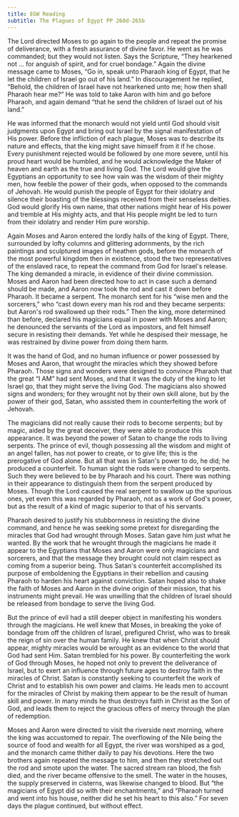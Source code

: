 ```yaml
---
title: EGW Reading
subtitle: The Plagues of Egypt PP 260d-265b
---
```


The Lord directed Moses to go again to the people and repeat the promise of deliverance, with a fresh assurance of divine favor. He went as he was commanded; but they would not listen. Says the Scripture, “They hearkened not ... for anguish of spirit, and for cruel bondage.” Again the divine message came to Moses, “Go in, speak unto Pharaoh king of Egypt, that he let the children of Israel go out of his land.” In discouragement he replied, “Behold, the children of Israel have not hearkened unto me; how then shall Pharaoh hear me?” He was told to take Aaron with him and go before Pharaoh, and again demand “that he send the children of Israel out of his land.”

He was informed that the monarch would not yield until God should visit judgments upon Egypt and bring out Israel by the signal manifestation of His power. Before the infliction of each plague, Moses was to describe its nature and effects, that the king might save himself from it if he chose. Every punishment rejected would be followed by one more severe, until his proud heart would be humbled, and he would acknowledge the Maker of heaven and earth as the true and living God. The Lord would give the Egyptians an opportunity to see how vain was the wisdom of their mighty men, how feeble the power of their gods, when opposed to the commands of Jehovah. He would punish the people of Egypt for their idolatry and silence their boasting of the blessings received from their senseless deities. God would glorify His own name, that other nations might hear of His power and tremble at His mighty acts, and that His people might be led to turn from their idolatry and render Him pure worship.

Again Moses and Aaron entered the lordly halls of the king of Egypt. There, surrounded by lofty columns and glittering adornments, by the rich paintings and sculptured images of heathen gods, before the monarch of the most powerful kingdom then in existence, stood the two representatives of the enslaved race, to repeat the command from God for Israel's release. The king demanded a miracle, in evidence of their divine commission. Moses and Aaron had been directed how to act in case such a demand should be made, and Aaron now took the rod and cast it down before Pharaoh. It became a serpent. The monarch sent for his “wise men and the sorcerers,” who “cast down every man his rod and they became serpents: but Aaron's rod swallowed up their rods.” Then the king, more determined than before, declared his magicians equal in power with Moses and Aaron; he denounced the servants of the Lord as impostors, and felt himself secure in resisting their demands. Yet while he despised their message, he was restrained by divine power from doing them harm.

It was the hand of God, and no human influence or power possessed by Moses and Aaron, that wrought the miracles which they showed before Pharaoh. Those signs and wonders were designed to convince Pharaoh that the great “I AM” had sent Moses, and that it was the duty of the king to let Israel go, that they might serve the living God. The magicians also showed signs and wonders; for they wrought not by their own skill alone, but by the power of their god, Satan, who assisted them in counterfeiting the work of Jehovah.

The magicians did not really cause their rods to become serpents; but by magic, aided by the great deceiver, they were able to produce this appearance. It was beyond the power of Satan to change the rods to living serpents. The prince of evil, though possessing all the wisdom and might of an angel fallen, has not power to create, or to give life; this is the prerogative of God alone. But all that was in Satan's power to do, he did; he produced a counterfeit. To human sight the rods were changed to serpents. Such they were believed to be by Pharaoh and his court. There was nothing in their appearance to distinguish them from the serpent produced by Moses. Though the Lord caused the real serpent to swallow up the spurious ones, yet even this was regarded by Pharaoh, not as a work of God's power, but as the result of a kind of magic superior to that of his servants.

Pharaoh desired to justify his stubbornness in resisting the divine command, and hence he was seeking some pretext for disregarding the miracles that God had wrought through Moses. Satan gave him just what he wanted. By the work that he wrought through the magicians he made it appear to the Egyptians that Moses and Aaron were only magicians and sorcerers, and that the message they brought could not claim respect as coming from a superior being. Thus Satan's counterfeit accomplished its purpose of emboldening the Egyptians in their rebellion and causing Pharaoh to harden his heart against conviction. Satan hoped also to shake the faith of Moses and Aaron in the divine origin of their mission, that his instruments might prevail. He was unwilling that the children of Israel should be released from bondage to serve the living God.

But the prince of evil had a still deeper object in manifesting his wonders through the magicians. He well knew that Moses, in breaking the yoke of bondage from off the children of Israel, prefigured Christ, who was to break the reign of sin over the human family. He knew that when Christ should appear, mighty miracles would be wrought as an evidence to the world that God had sent Him. Satan trembled for his power. By counterfeiting the work of God through Moses, he hoped not only to prevent the deliverance of Israel, but to exert an influence through future ages to destroy faith in the miracles of Christ. Satan is constantly seeking to counterfeit the work of Christ and to establish his own power and claims. He leads men to account for the miracles of Christ by making them appear to be the result of human skill and power. In many minds he thus destroys faith in Christ as the Son of God, and leads them to reject the gracious offers of mercy through the plan of redemption.

Moses and Aaron were directed to visit the riverside next morning, where the king was accustomed to repair. The overflowing of the Nile being the source of food and wealth for all Egypt, the river was worshiped as a god, and the monarch came thither daily to pay his devotions. Here the two brothers again repeated the message to him, and then they stretched out the rod and smote upon the water. The sacred stream ran blood, the fish died, and the river became offensive to the smell. The water in the houses, the supply preserved in cisterns, was likewise changed to blood. But “the magicians of Egypt did so with their enchantments,” and “Pharaoh turned and went into his house, neither did he set his heart to this also.” For seven days the plague continued, but without effect.